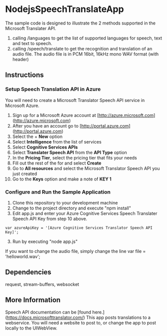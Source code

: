 ﻿# NodejsSpeechTranslateApp

The sample code is designed to illustrate the 2 methods supported in the Microsoft Translater API.

1. calling /languages to get the list of supported languages for speech, text and text to speech.
2. calling /speech/translate to get the recognition and translation of an audio file. The audio file is in PCM 16bit, 16kHz mono WAV format (with header)

## Instructions
### Setup Speech Translation API in Azure
You will need to create a Microsoft Translator Speech API service in Microsoft Azure.

1. Sign up for a Microsoft Azure account at [http://azure.microsoft.com] (http://azure.microsoft.com)
2. After you have an account go to [http://portal.azure.com] (http://portal.azure.com)
3. Select the + **New** option
4. Select **Intelligence** from the list of services
5. Select **Cognitive Services APIs**
6. Select **Translater Speech API** from the **API Type** option
7. In the **Pricing Tier**, select the pricing tier that fits your needs
8. Fill out the rest of the for and select **Create**
9. Go to **All resources** and select the Microsoft Translator Speech API you just created
10. Go to the **Keys** option and make a note of **KEY 1**

### Configure and Run the Sample Application
1. Clone this repository to your development machine
2. Change to the project directory and execute "npm install"
3. Edit app.js and enter your Azure Cognitive Services Speech Translater Speech API Key from step 10 above.
```
var azureApiKey = '[Azure Cognitive Services Translator Speech API Key]';
```
3. Run by executing "node app.js"

If you want to change the audio file, simply change the line 
var file = 'helloworld.wav';

## Dependencies
request, stream-buffers, websocket

## More Information
Speech API documentation can be [found here.] (https://docs.microsofttranslator.com/)
This app posts translations to a webservice. You will need a website to post to, or change the app to post locally to the UIWebView.
